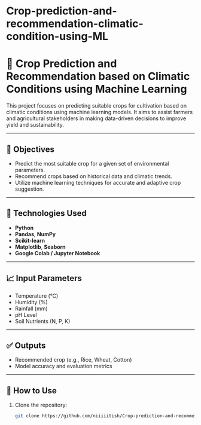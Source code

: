# Crop-prediction-and-recommendation-climatic-condition-using-ML
# 🌾 Crop Prediction and Recommendation based on Climatic Conditions using Machine Learning

This project focuses on predicting suitable crops for cultivation based on climatic conditions using machine learning models. It aims to assist farmers and agricultural stakeholders in making data-driven decisions to improve yield and sustainability.

---

## 📌 Objectives

- Predict the most suitable crop for a given set of environmental parameters.
- Recommend crops based on historical data and climatic trends.
- Utilize machine learning techniques for accurate and adaptive crop suggestion.

---

## 🧠 Technologies Used

- **Python**
- **Pandas**, **NumPy**
- **Scikit-learn**
- **Matplotlib**, **Seaborn**
- **Google Colab / Jupyter Notebook**

---

## 📈 Input Parameters

- Temperature (°C)
- Humidity (%)
- Rainfall (mm)
- pH Level
- Soil Nutrients (N, P, K)

---

## ✅ Outputs

- Recommended crop (e.g., Rice, Wheat, Cotton)
- Model accuracy and evaluation metrics

---

## 🚀 How to Use

1. Clone the repository:
   ```bash
   git clone https://github.com/niiiiitish/Crop-prediction-and-recommendation-climatic-condition-using-ML.git
